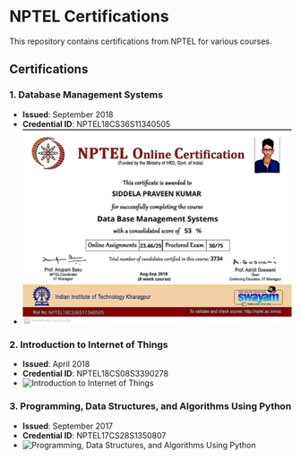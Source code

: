# NPTEL Certifications

This repository contains certifications from NPTEL for various courses.

## Certifications

### 1. Database Management Systems
- **Issued**: September 2018
- **Credential ID**: NPTEL18CS36S11340505
- ![Database Management Systems](https://github.com/praveenkumarsiddela/NPTEL-Certifications/blob/main/Database%20Management%20Systems.jpg)

### 2. Introduction to Internet of Things
- **Issued**: April 2018
- **Credential ID**: NPTEL18CS08S3390278
- ![Introduction to Internet of Things](path/to/certificate-image-2.jpg)

### 3. Programming, Data Structures, and Algorithms Using Python
- **Issued**: September 2017
- **Credential ID**: NPTEL17CS28S1350807
- ![Programming, Data Structures, and Algorithms Using Python](path/to/certificate-image-3.jpg)
